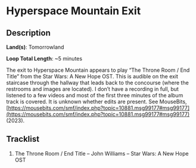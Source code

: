 # Hyperspace Mountain Exit

## Description

**Land(s)**: Tomorrowland

**Loop Total Length**: ~5 minutes

The exit to Hyperspace Mountain appears to play “The Throne Room / End Title” from the Star Wars: A New Hope OST. This is audible on the exit staircase through the hallway that leads back to the concourse (where the restrooms and images are located). I don’t have a recording in full, but listened to a few videos and most of the first three minutes of the album track is covered. It is unknown whether edits are present. See MouseBits, [https://mousebits.com/smf/index.php?topic=10881.msg99177#msg99177](https://mousebits.com/smf/index.php?topic=10881.msg99177#msg99177) (2023).

## Tracklist

1. The Throne Room / End Title – John Williams – Star Wars: A New Hope OST

